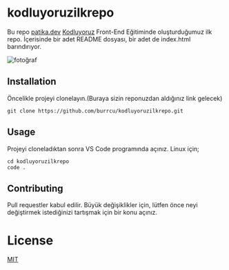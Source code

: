# kodluyoruzilkrepo
Bu repo [patika.dev](https://www.patika.dev/tr) [Kodluyoruz](https://www.kodluyoruz.org/) Front-End Eğitiminde oluşturduğumuz ilk repo. İçerisinde bir adet README dosyası, bir adet de index.html barındırıyor.

![fotoğraf](https://imgyukle.com/f/2022/09/21/nv0bpI.png)

## Installation

Öncelikle projeyi clonelayın.(Buraya sizin reponuzdan aldığınız link gelecek)

```
git clone https://github.com/burrcu/kodluyoruzilkrepo.git
```

## Usage

Projeyi cloneladıktan sonra VS Code programında açınız.
Linux için;
```
cd kodluyoruzilkrepo
code .
```

## Contributing

Pull requestler kabul edilir. Büyük değişiklikler için, lütfen önce neyi değiştirmek istediğinizi tartışmak için bir konu açınız.

# License
 
 [MIT](https://choosealicense.com/licenses/mit/)
